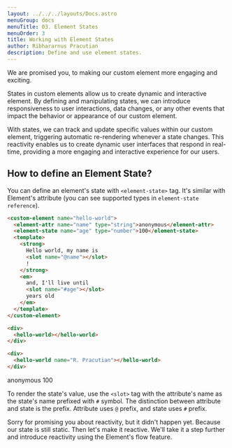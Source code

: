 ```yaml
---
layout: ../../../layouts/Docs.astro
menuGroup: docs
menuTitle: 03. Element States
menuOrder: 3
title: Working with Element States
author: Ribhararnus Pracutian
description: Define and use element states.
---
```


We are promised you, to making our custom element more engaging and exciting.

States in custom elements allow us to create dynamic and interactive element. By defining and manipulating states, we can introduce responsiveness to user interactions, data changes, or any other events that impact the behavior or appearance of our custom element.

With states, we can track and update specific values within our custom element, triggering automatic re-rendering whenever a state changes. This reactivity enables us to create dynamic user interfaces that respond in real-time, providing a more engaging and interactive experience for our users.

## How to define an Element State?

You can define an element's state with `<element-state>` tag. It's similar with Element's attribute (you can see supported types in <anchor-link href="/references/elements/element-state">`element-state reference`</anchor-link>).

```html
<custom-element name="hello-world">
  <element-attr name="name" type="string">anonymous</element-attr>
  <element-state name="age" type="number">100</element-state>
  <template>
    <strong>
      Hello world, my name is
      <slot name="@name"></slot>
      !
    </strong>
    <em>
      and, I'll live until
      <slot name="#age"></slot>
      years old
    </em>
  </template>
</custom-element>

<div>
  <hello-world></hello-world>
</div>

<div>
  <hello-world name="R. Pracutian"></hello-world>
</div>
```

<custom-element name="hello-world">
  <element-attr name="name" type="string">anonymous</element-attr>
  <element-state name="age" type="number">100</element-state>
  <template>
    <strong>Hello world, my name is <slot name="@name"></slot>!</strong>
    <em>and, I'll live until <slot name="#age"></slot> years old</em>
  </template>
</custom-element>

<realm-demo>
  <div>
    <hello-world></hello-world>
  </div>

  <div>
    <hello-world name="R. Pracutian"></hello-world>
  </div>
</realm-demo>

To render the state's value, use the `<slot>` tag with the attribute's name as the state's name prefixed with `#` symbol. The distinction between attribute and state is the prefix. Attribute uses `@` prefix, and state uses `#` prefix.

Sorry for promising you about reactivity, but it didn't happen yet. Because our state is still static. Then let's make it reactive. We'll take it a step further and introduce reactivity using the <anchor-link href="/docs/learn/flow">Element's flow</anchor-link> feature.
